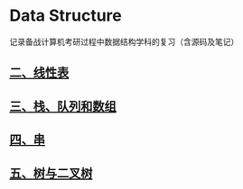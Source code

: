 # Data Structure

记录备战计算机考研过程中数据结构学科的复习（含源码及笔记）

## [二、线性表](https://github.com/teletubby1/DataStructure/blob/main/%E7%BA%BF%E6%80%A7%E8%A1%A8/%E4%BA%8C%E3%80%81%E7%BA%BF%E6%80%A7%E8%A1%A8.md)
## [三、栈、队列和数组](https://github.com/teletubby1/DataStructure/blob/main/%E6%A0%88%E3%80%81%E9%98%9F%E5%88%97%E5%92%8C%E6%95%B0%E7%BB%84/%E4%B8%89%E3%80%81%E6%A0%88%E3%80%81%E9%98%9F%E5%88%97%E5%92%8C%E6%95%B0%E7%BB%84.md)
## [四、串](https://github.com/teletubby1/DataStructure/blob/main/%E4%B8%B2/%E5%9B%9B%E3%80%81%E4%B8%B2.md)
## [五、树与二叉树](https://github.com/teletubby1/DataStructure/blob/main/%E6%A0%91%E4%B8%8E%E4%BA%8C%E5%8F%89%E6%A0%91/%E4%BA%94%E3%80%81%E6%A0%91%E4%B8%8E%E4%BA%8C%E5%8F%89%E6%A0%91.md)

